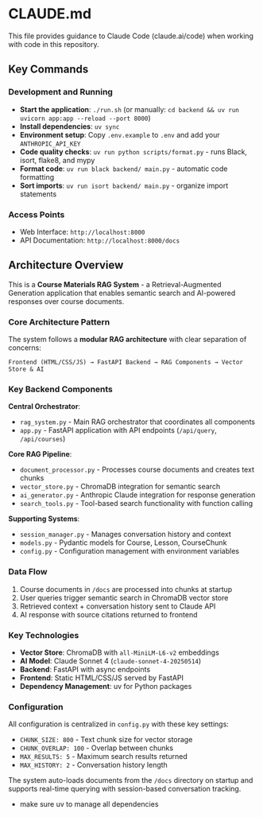 # CLAUDE.md

This file provides guidance to Claude Code (claude.ai/code) when working with code in this repository.

## Key Commands

### Development and Running
- **Start the application**: `./run.sh` (or manually: `cd backend && uv run uvicorn app:app --reload --port 8000`)
- **Install dependencies**: `uv sync`
- **Environment setup**: Copy `.env.example` to `.env` and add your `ANTHROPIC_API_KEY`
- **Code quality checks**: `uv run python scripts/format.py` - runs Black, isort, flake8, and mypy
- **Format code**: `uv run black backend/ main.py` - automatic code formatting
- **Sort imports**: `uv run isort backend/ main.py` - organize import statements

### Access Points
- Web Interface: `http://localhost:8000`
- API Documentation: `http://localhost:8000/docs`

## Architecture Overview

This is a **Course Materials RAG System** - a Retrieval-Augmented Generation application that enables semantic search and AI-powered responses over course documents.

### Core Architecture Pattern
The system follows a **modular RAG architecture** with clear separation of concerns:

```
Frontend (HTML/CSS/JS) → FastAPI Backend → RAG Components → Vector Store & AI
```

### Key Backend Components

**Central Orchestrator**:
- `rag_system.py` - Main RAG orchestrator that coordinates all components
- `app.py` - FastAPI application with API endpoints (`/api/query`, `/api/courses`)

**Core RAG Pipeline**:
- `document_processor.py` - Processes course documents and creates text chunks
- `vector_store.py` - ChromaDB integration for semantic search
- `ai_generator.py` - Anthropic Claude integration for response generation
- `search_tools.py` - Tool-based search functionality with function calling

**Supporting Systems**:
- `session_manager.py` - Manages conversation history and context
- `models.py` - Pydantic models for Course, Lesson, CourseChunk
- `config.py` - Configuration management with environment variables

### Data Flow
1. Course documents in `/docs` are processed into chunks at startup
2. User queries trigger semantic search in ChromaDB vector store
3. Retrieved context + conversation history sent to Claude API
4. AI response with source citations returned to frontend

### Key Technologies
- **Vector Store**: ChromaDB with `all-MiniLM-L6-v2` embeddings
- **AI Model**: Claude Sonnet 4 (`claude-sonnet-4-20250514`)
- **Backend**: FastAPI with async endpoints
- **Frontend**: Static HTML/CSS/JS served by FastAPI
- **Dependency Management**: uv for Python packages

### Configuration
All configuration is centralized in `config.py` with these key settings:
- `CHUNK_SIZE: 800` - Text chunk size for vector storage
- `CHUNK_OVERLAP: 100` - Overlap between chunks
- `MAX_RESULTS: 5` - Maximum search results returned
- `MAX_HISTORY: 2` - Conversation history length

The system auto-loads documents from the `/docs` directory on startup and supports real-time querying with session-based conversation tracking.
- make sure uv to manage all dependencies